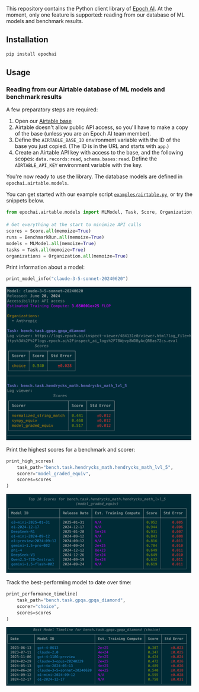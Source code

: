 This repository contains the Python client library of [Epoch AI](https://epoch.ai/). At the moment, only one feature is supported: reading from our database of ML models and benchmark results.

## Installation

```bash
pip install epochai
```

## Usage
### Reading from our Airtable database of ML models and benchmark results
A few preparatory steps are required: 

1. Open our [Airtable base](https://airtable.com/appsyxA7qAp1bvsrl/tblyjKGBmFS5khLdW/viwvuE5MiSv6wcyeW?blocks=hide)
2. Airtable doesn't allow public API access, so you'll have to make a copy of the base (unless you are an Epoch AI team member).
3. Define the `AIRTABLE_BASE_ID` environment variable with the ID of the base you just copied. (The ID is in the URL and starts with `app`.)
4. Create an Airtable API key with access to the base, and the following scopes: `data.records:read`, `schema.bases:read`. Define the `AIRTABLE_API_KEY` environment variable with the key.

You're now ready to use the library. The database models are defined in `epochai.airtable.models`. 

You can get started with our example script [`examples/airtable.py`](examples/airtable.py), or try the snippets below.

```python
from epochai.airtable.models import MLModel, Task, Score, Organization, BenchmarkRun

# Get everything at the start to minimize API calls
scores = Score.all(memoize=True)
runs = BenchmarkRun.all(memoize=True)
models = MLModel.all(memoize=True)
tasks = Task.all(memoize=True)
organizations = Organization.all(memoize=True)
```

Print information about a model:

```python
print_model_info("claude-3-5-sonnet-20240620")
```

<img src="assets/model.png" width="500"/>

Print the highest scores for a benchmark and scorer:

```python
print_high_scores(
    task_path="bench.task.hendrycks_math.hendrycks_math_lvl_5",
    scorer="model_graded_equiv",
    scores=scores
)
```

<img src="assets/highscores.png" width="500"/>

Track the best-performing model to date over time:
```python
print_performance_timeline(
    task_path="bench.task.gpqa.gpqa_diamond",
    scorer="choice",
    scores=scores
)
```

<img src="assets/timeline.png" width="500"/>